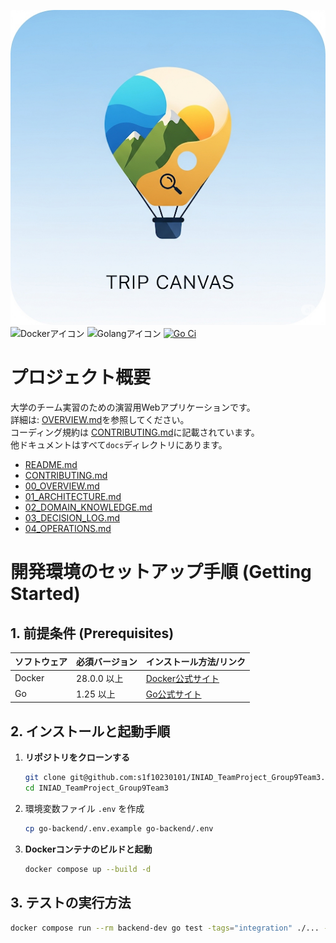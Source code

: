 ![アプリアイコン](./img/appli-icon.png)<br />
![Dockerアイコン](https://img.shields.io/badge/docker-28.0.0-blue.svg?logo=docker&style=flat)
![Golangアイコン](https://img.shields.io/badge/golang-1.25-blue.svg?logo=go&style=flat)
[![Go Ci](https://github.com/s1f10230101/INIAD_TeamProject_Group9Team3/actions/workflows/go_ci.yaml/badge.svg)](https://github.com/s1f10230101/INIAD_TeamProject_Group9Team3/actions/workflows/go_ci.yaml)

# プロジェクト概要
大学のチーム実習のための演習用Webアプリケーションです。  
詳細は: [OVERVIEW.md](/docs/00_OVERVIEW.md)を参照してください。  
コーディング規約は
[CONTRIBUTING.md](/docs/CONTRIBUTING.md)に記載されています。  
他ドキュメントはすべて`docs`ディレクトリにあります。
- [README.md](/docs/README.md)
- [CONTRIBUTING.md](/docs/CONTRIBUTING.md)
- [00_OVERVIEW.md](/docs/00_OVERVIEW.md)
- [01_ARCHITECTURE.md](/docs/01_ARCHITECTURE.md)
- [02_DOMAIN_KNOWLEDGE.md](/docs/02_DOMAIN_KNOWLEDGE.md)
- [03_DECISION_LOG.md](/docs/03_DECISION_LOG.md)
- [04_OPERATIONS.md](/docs/04_OPERATIONS.md)
# 開発環境のセットアップ手順 (Getting Started)

## 1. 前提条件 (Prerequisites)

| ソフトウェア | 必須バージョン | インストール方法/リンク                                 |
| :--- | :--- | :--- |
| Docker | 28.0.0 以上 | [Docker公式サイト](https://docs.docker.com/get-docker/) |
| Go     | 1.25 以上 | [Go公式サイト](https://go.dev/dl/)                   |

## 2. インストールと起動手順

1.  **リポジトリをクローンする**
    ```bash
    git clone git@github.com:s1f10230101/INIAD_TeamProject_Group9Team3.git
    cd INIAD_TeamProject_Group9Team3
    ```

2. 環境変数ファイル `.env` を作成
    ```bash
    cp go-backend/.env.example go-backend/.env
    ```

3.  **Dockerコンテナのビルドと起動**
    ```bash
    docker compose up --build -d
    ```

## 3. テストの実行方法

```bash
docker compose run --rm backend-dev go test -tags="integration" ./... -v
```
